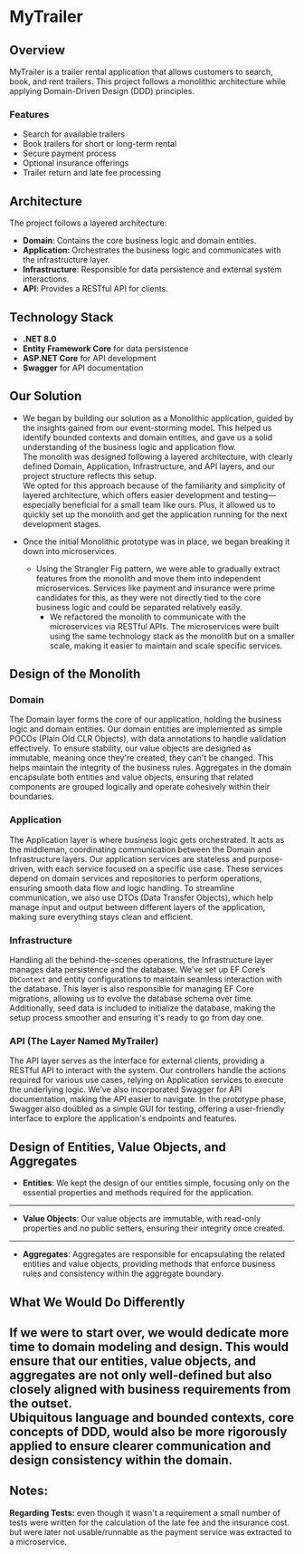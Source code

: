 # MyTrailer

## Overview

MyTrailer is a trailer rental application that allows customers to search, book, and rent trailers. This project follows a monolithic architecture while applying Domain-Driven Design (DDD) principles.

### Features
- Search for available trailers
- Book trailers for short or long-term rental
- Secure payment process
- Optional insurance offerings
- Trailer return and late fee processing

## Architecture

The project follows a layered architecture:
- **Domain**: Contains the core business logic and domain entities.
- **Application**: Orchestrates the business logic and communicates with the infrastructure layer.
- **Infrastructure**: Responsible for data persistence and external system interactions.
- **API**: Provides a RESTful API for clients.

## Technology Stack

- **.NET 8.0**
- **Entity Framework Core** for data persistence
- **ASP.NET Core** for API development
- **Swagger** for API documentation

## Our Solution
- We began by building our solution as a Monolithic application, guided by the insights gained from our event-storming model. This helped us identify bounded contexts and domain entities, and gave us a solid understanding of the business logic and application flow.  
  The monolith was designed following a layered architecture, with clearly defined Domain, Application, Infrastructure, and API layers, and our project structure reflects this setup.  
  We opted for this approach because of the familiarity and simplicity of layered architecture, which offers easier development and testing—especially beneficial for a small team like ours. Plus, it allowed us to quickly set up the monolith and get the application running for the next development stages.


- Once the initial Monolithic prototype was in place, we began breaking it down into microservices.
    - Using the Strangler Fig pattern, we were able to gradually extract features from the monolith and move them into independent microservices. Services like payment and insurance were prime candidates for this, as they were not directly tied to the core business logic and could be separated relatively easily.
      - We refactored the monolith to communicate with the microservices via RESTful APIs. The microservices were built using the same technology stack as the monolith but on a smaller scale, making it easier to maintain and scale specific services.

## Design of the Monolith

### Domain

The Domain layer forms the core of our application, holding the business logic and domain entities. 
Our domain entities are implemented as simple POCOs (Plain Old CLR Objects), 
with data annotations to handle validation effectively. To ensure stability, 
our value objects are designed as immutable, meaning once they're created, 
they can't be changed. This helps maintain the integrity of the business rules. 
Aggregates in the domain encapsulate both entities and value objects, 
ensuring that related components are grouped logically and operate cohesively within their boundaries.

### Application

The Application layer is where business logic gets orchestrated. 
It acts as the middleman, coordinating communication between the Domain and Infrastructure layers. 
Our application services are stateless and purpose-driven, with each service focused on a specific use case. 
These services depend on domain services and repositories to perform operations, ensuring smooth data flow and logic handling. 
To streamline communication, we also use DTOs (Data Transfer Objects), which help manage input and output between different layers of the application, 
making sure everything stays clean and efficient.

### Infrastructure

Handling all the behind-the-scenes operations, the Infrastructure layer manages data persistence and the database. 
We’ve set up EF Core’s `DbContext` and entity configurations to maintain seamless interaction with the database. 
This layer is also responsible for managing EF Core migrations, allowing us to evolve the database schema over time. 
Additionally, seed data is included to initialize the database, making the setup process smoother and ensuring it's ready to go from day one.

### API (The Layer Named MyTrailer)

The API layer serves as the interface for external clients, providing a RESTful API to interact with the system. Our controllers handle the actions required for various use cases, relying on Application services to execute the underlying logic. We’ve also incorporated Swagger for API documentation, making the API easier to navigate. In the prototype phase, Swagger also doubled as a simple GUI for testing, offering a user-friendly interface to explore the application's endpoints and features.

## Design of Entities, Value Objects, and Aggregates

- **Entities**: We kept the design of our entities simple, focusing only on the essential properties and methods required for the application.
---
- **Value Objects**: Our value objects are immutable, with read-only properties and no public setters, ensuring their integrity once created.
---
- **Aggregates**: Aggregates are responsible for encapsulating the related entities and value objects, providing methods that enforce business rules and consistency within the aggregate boundary.

## What We Would Do Differently

If we were to start over, we would dedicate more time to domain modeling and design. This would ensure that our entities, value objects, and aggregates are not only well-defined but also closely aligned with business requirements from the outset.  
Ubiquitous language and bounded contexts, core concepts of DDD, would also be more rigorously applied to ensure clearer communication and design consistency within the domain.
----
## Notes:
**Regarding Tests:**
even though it wasn't a requirement a small number of tests were written for the calculation of the late fee and the insurance cost. but were later not usable/runnable as the payment service was extracted to a microservice.
